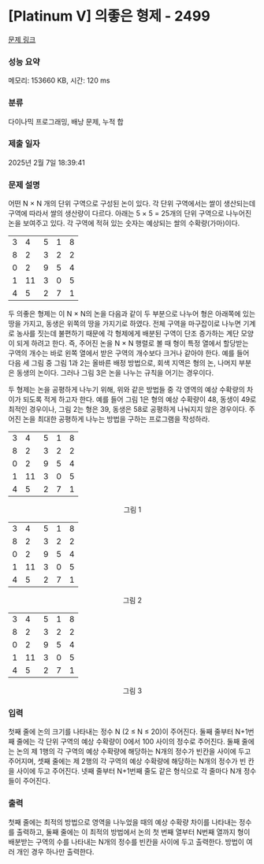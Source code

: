 # [Platinum V] 의좋은 형제 - 2499 

[문제 링크](https://www.acmicpc.net/problem/2499) 

### 성능 요약

메모리: 153660 KB, 시간: 120 ms

### 분류

다이나믹 프로그래밍, 배낭 문제, 누적 합

### 제출 일자

2025년 2월 7일 18:39:41

### 문제 설명

<p>어떤 N × N 개의 단위 구역으로 구성된 논이 있다. 각 단위 구역에서는 쌀이 생산되는데 구역에 따라서 쌀의 생산량이 다르다. 아래는 5 × 5 = 25개의 단위 구역으로 나누어진 논을 보여주고 있다. 각 구역에 적혀 있는 숫자는 예상되는 쌀의 수확량(가마)이다.</p>

<table class="table table-bordered td-center table-2499">
	<tbody>
		<tr>
			<td>3</td>
			<td>4</td>
			<td>5</td>
			<td>1</td>
			<td>8</td>
		</tr>
		<tr>
			<td>8</td>
			<td>2</td>
			<td>3</td>
			<td>2</td>
			<td>2</td>
		</tr>
		<tr>
			<td>0</td>
			<td>2</td>
			<td>9</td>
			<td>5</td>
			<td>4</td>
		</tr>
		<tr>
			<td>1</td>
			<td>11</td>
			<td>3</td>
			<td>0</td>
			<td>5</td>
		</tr>
		<tr>
			<td>4</td>
			<td>5</td>
			<td>2</td>
			<td>7</td>
			<td>1</td>
		</tr>
	</tbody>
</table>

<p>두 의좋은 형제는 이 N × N의 논을 다음과 같이 두 부분으로 나누어 형은 아래쪽에 있는 땅을 가지고, 동생은 위쪽의 땅을 가지기로 하였다. 전체 구역을 마구잡이로 나누면 기계로 농사를 짓는데 불편하기 때문에 각 형제에게 배분된 구역이 단조 증가하는 계단 모양이 되게 하려고 한다. 즉, 주어진 논을 N × N 행렬로 볼 때 형이 특정 열에서 할당받는 구역의 개수는 바로 왼쪽 열에서 받은 구역의 개수보다 크거나 같아야 한다. 예를 들어 다음 세 그림 중 그림 1과 2는 올바른 배정 방법으로, 회색 지역은 형의 논, 나머지 부분은 동생의 논이다. 그러나 그림 3은 논을 나누는 규칙을 어기는 경우이다.</p>

<p>두 형제는 논을 공평하게 나누기 위해, 위와 같은 방법들 중 각 영역의 예상 수확량의 차이가 되도록 적게 하고자 한다. 예를 들어 그림 1은 형의 예상 수확량이 48, 동생이 49로 최적인 경우이나, 그림 2는 형은 39, 동생은 58로 공평하게 나눠지지 않은 경우이다. 주어진 논을 최대한 공평하게 나누는 방법을 구하는 프로그램을 작성하라. </p>

<table class="table table-bordered td-center table-2499">
	<tbody>
		<tr>
			<td>3</td>
			<td>4</td>
			<td>5</td>
			<td>1</td>
			<td>8</td>
		</tr>
		<tr>
			<td>8</td>
			<td>2</td>
			<td>3</td>
			<td>2</td>
			<td>2</td>
		</tr>
		<tr>
			<td>0</td>
			<td>2</td>
			<td>9</td>
			<td class="b">5</td>
			<td class="b">4</td>
		</tr>
		<tr>
			<td class="b">1</td>
			<td class="b">11</td>
			<td class="b">3</td>
			<td class="b">0</td>
			<td class="b">5</td>
		</tr>
		<tr>
			<td class="b">4</td>
			<td class="b">5</td>
			<td class="b">2</td>
			<td class="b">7</td>
			<td class="b">1</td>
		</tr>
	</tbody>
</table>

<p style="text-align: center;">그림 1</p>

<table class="table table-bordered td-center table-2499">
	<tbody>
		<tr>
			<td>3</td>
			<td>4</td>
			<td>5</td>
			<td>1</td>
			<td class="b">8</td>
		</tr>
		<tr>
			<td>8</td>
			<td>2</td>
			<td>3</td>
			<td>2</td>
			<td class="b">2</td>
		</tr>
		<tr>
			<td>0</td>
			<td>2</td>
			<td>9</td>
			<td class="b">5</td>
			<td class="b">4</td>
		</tr>
		<tr>
			<td>1</td>
			<td>11</td>
			<td>3</td>
			<td class="b">0</td>
			<td class="b">5</td>
		</tr>
		<tr>
			<td>4</td>
			<td class="b">5</td>
			<td class="b">2</td>
			<td class="b">7</td>
			<td class="b">1</td>
		</tr>
	</tbody>
</table>

<p style="text-align: center;">그림 2</p>

<table class="table table-bordered td-center table-2499">
	<tbody>
		<tr>
			<td>3</td>
			<td>4</td>
			<td>5</td>
			<td>1</td>
			<td class="b">8</td>
		</tr>
		<tr>
			<td class="b">8</td>
			<td>2</td>
			<td>3</td>
			<td>2</td>
			<td class="b">2</td>
		</tr>
		<tr>
			<td class="b">0</td>
			<td>2</td>
			<td>9</td>
			<td class="b">5</td>
			<td class="b">4</td>
		</tr>
		<tr>
			<td class="b">1</td>
			<td class="b">11</td>
			<td class="b">3</td>
			<td class="b">0</td>
			<td class="b">5</td>
		</tr>
		<tr>
			<td class="b">4</td>
			<td class="b">5</td>
			<td class="b">2</td>
			<td class="b">7</td>
			<td class="b">1</td>
		</tr>
	</tbody>
</table>

<p style="text-align: center;">그림 3</p>

### 입력 

 <p>첫째 줄에 논의 크기를 나타내는 정수 N (2 ≤ N ≤ 20)이 주어진다. 둘째 줄부터 N+1번째 줄에는 각 단위 구역의 예상 수확량이 0에서 100 사이의 정수로 주어진다. 둘째 줄에는 논의 제 1행의 각 구역의 예상 수확량에 해당하는 N개의 정수가 빈칸을 사이에 두고 주어지며, 셋째 줄에는 제 2행의 각 구역의 예상 수확량에 해당하는 N개의 정수가 빈 칸을 사이에 두고 주어진다. 넷째 줄부터 N+1번째 줄도 같은 형식으로 각 줄마다 N개 정수들이 주어진다.</p>

### 출력 

 <p>첫째 줄에는 최적의 방법으로 영역을 나누었을 때의 예상 수확량 차이를 나타내는 정수를 출력하고, 둘째 줄에는 이 최적의 방법에서 논의 첫 번째 열부터 N번째 열까지 형이 배분받는 구역의 수를 나타내는 N개의 정수를 빈칸을 사이에 두고 출력한다. 방법이 여러 개인 경우 하나만 출력한다.</p>

